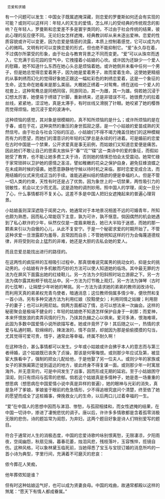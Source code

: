      恋爱和求婚 

   有一个问题可以发生：中国女子既属遮掩深藏，则恋爱的罗曼斯如何还会有实现的可能？或则可以这样问：年轻人的天生的爱情，怎么样儿的受经典的传统观念的影响？在年轻人，罗曼斯和恋爱差不多是寰宇类同的，不过由于社会传统的结果，彼此心理的反应便不同。无论妇女怎样遮掩，经典教训却从来未逐出爱神。恋爱的性质容貌或许可以变更，因为恋爱是情感的流露，本质上控制着感觉，它可以成为内心的微鸣。文明有时可以变换恋爱的形式，但也绝不能抑制它。“爱”永久存在着，不过偶尔所蒙受的形象，由于社会与教育背景之不同而变更。“爱”可以从珠帘而透入，它充满于后花园的空气中，它拽撞着小姑娘的心坎。或许因为还缺少一个爱人的慰藉，她不知道什么东西在她心头总是烦恼着她。或许她倒并未看中任何一个男子，但是她总觉得恋爱着男子，因为她是爱着男子，故而爱着生命。这使她更精细的从事刺绣而幻化的觉得好象她正跟这一幅虹彩色的刺绣恋爱着，这是一个象征的生命，这生命在她看来是那么美丽。大概她正绣着一对鸳鸯，绣在送给一个爱人的枕套上，这种鸳鸯总是同栖同宿，同游同泊，其一为雌，其一为雄。倘若她沉浸于幻想太厉害，她便易于绣错了针脚，重新绣来，还是非错误不可。她很费力的拉着丝线，紧紧地，涩涩地，真是太滞手，有时丝线又滑脱了针眼。她咬紧了她的樱唇而觉得烦恼，她沉浸于爱的波涛中。 

   这种烦恼的感觉，其对象是很模糊的，真不知所烦恼的是什么；或许所烦恼的是在于春，或在于花，这种突然的重压的身世孤寂之感，是一个小姑娘的爱苗成熟的天然信号。由于社会与社会习俗的压迫，小姑娘们不得不竭力掩盖住她们的这种模糊而有力的愿望，而她们的潜意识的年轻的幻梦总是永续的行进着。可是婚前的恋爱在古时中国是一个禁果，公开求爱真是事无前例，而姑娘们又知道恋爱便是痛苦。因此她们不敢让自己的思索太放纵于“春”“花”“碟”这一类诗中的爱的象征，而假如她受了教育，也不能让她多费工夫于诗，否则她的情愫恐怕会太受震动。她常忙碌于家常琐碎以卫护她的感情之圣洁，譬如稚嫩的花朵之保护自身，避免狂蜂浪蝶之在未成熟时候的侵袭。她愿意静静地守候以待时机之来临，那时恋爱变成合法，而用结婚的仪式来完成正当的手续。谁能逃避纠结的情欲的便是幸福的人。但是不管一切人类的约束，天性有时还是占了优势。因为象世上的一切禁果，两性吸引力的锐敏性，机会以尤少而尤高。这是造物的调剂妙用。照中国人的学理，闺女一旦分了心，什么事情都将不复关心。这差不多是中国人把妇女遮掩起来的普遍心理背景。 

   小姑娘虽则深深遮隐于闺房之内，她通常对于本地景况相差不远的可婚青年，所知也颇为熟悉，因而私心常能窃下主意，孰为可许，孰不惬意。倘因偶然的机会她遇到了私心默许的少年，纵然仅仅是一度眉来眼去，她已大半陷于迷惑，而她的那一颗素来引以为自傲的心儿，从此不复安宁。于是一个秘密求爱的时期开始了。不管这种求爱一旦泄露即为羞辱，且常因而自杀；不管她明知这样的行为会侮蔑道德规律，并将受到社会上猛烈的非难，她还是大胆的去私会她的爱人。 

   而且恋爱总能找出进行的路径的。 

   在这两性的疯狂样的互相吸引过程中，那真很难说究属男的挑动女的，抑是女的挑动男的。小姑娘有许多机敏而巧妙的方法可以使人知道她的临场。其中最无罪的方法为在屏风下面露出她的红绫鞋儿。另一方法为夕阳斜照时站立游廊之下。另一方法为偶尔露其粉颊于桃花丛中。另一方法为灯节晚上观灯。另一方法为弹琴（古时的七弦琴），让隔壁少年听她的琴挑。另一方法为请求她的弟弟的教师润改诗句，而利用天真的弟弟权充青鸟使者，暗通消息；这位教师倘属多情少年，便欣然和复一首小诗。另有多种交通方法为利用红娘（狡黠使女）；利用同情之姑嫂；利用厨子的妻子；也可以利用尼姑。倘两方面都动了情，总可以想法来一次幽会。这样的秘密聚会是极端不健全的；年轻的姑娘绝不知道怎样保护自身于一刹那；而爱神，本来怀恨放浪的卖弄风情的行为，乃挟其仇雠之心以俱来。爱河多涛，恨海难填，此固为多数中国爱情小说所欲描写者。她或许竟怀了孕！其后随之以一，热情的求爱与私通时期，软绵绵的，辣泼泼的，情不自禁，却就因为那是偷偷摸摸的勾当，尤其觉得可爱可贵，惜乎，通常此等幸福，终属不耐久啊！ 

   在这种场合，甚么事情都可以发生。少年或小姑娘或许会拂乎本人的意志而与第三者缔婚，这个姑娘既已丧失了贞操，那该是何等悔恨。或则那少年应试及第，被显宦大族看中了，强制的把女儿配给他，于是他娶了另一位夫人。或则少年的家族或女子的家族阖第迁徙到遥远的地方，彼此终身不得复谋一面。或则那少年一时寓居海外，并无意背约，可是中间发生了战事，因而形成无期的延宕。至于小姑娘困守深闺，则只有烦闷与孤零的悲郁。倘若这个姑娘真是多情种子，她是患一场重重的想思病（想思病在中国爱情小说中真是异样的普遍），她的眼神与光彩的消失，真是急坏了爹娘，爹娘鉴于眼前的危急情形，少不得追根究底问个清楚，终至依了她的愿望而成全了这桩婚事，俾挽救女儿的生命，以后两口儿过着幸福的一生。 

   “爱”在中国人的思想中因而与涕泪、惨愁，与孤寂相揉和，而女性遮掩的结果，在中国一切诗中，掺进了凄惋悲忧的调子。唐以后，许许多多情歌都是含着孤零消极无限的悲伤，诗的题旨常为闺怨，为弃妇，这两个题目好象是诗人们特别爱写的题目。 

   符合于通常对人生的消极态度，中国的恋爱诗歌吟咏别恨离愁，无限凄凉，夕阳雨夜，空闺幽怨，秋扇见捐，暮春花萎，烛泪风悲，残枝落叶，玉容憔悴，揽镜自伤。这种风格，可以象林黛玉临死前，当她得悉了宝玉与宝钗订婚的消息所吟的一首小诗为典型，字里行间，充满着不可磨灭的悲哀： 

   侬今葬花人笑痴， 

   他年葬侬知是谁？ 

   但有时这种姑娘运气好，也可以成为贤妻良母。中国的戏曲，故通常都殿以这样的煞尾：“愿天下有情人都成眷属。” 

